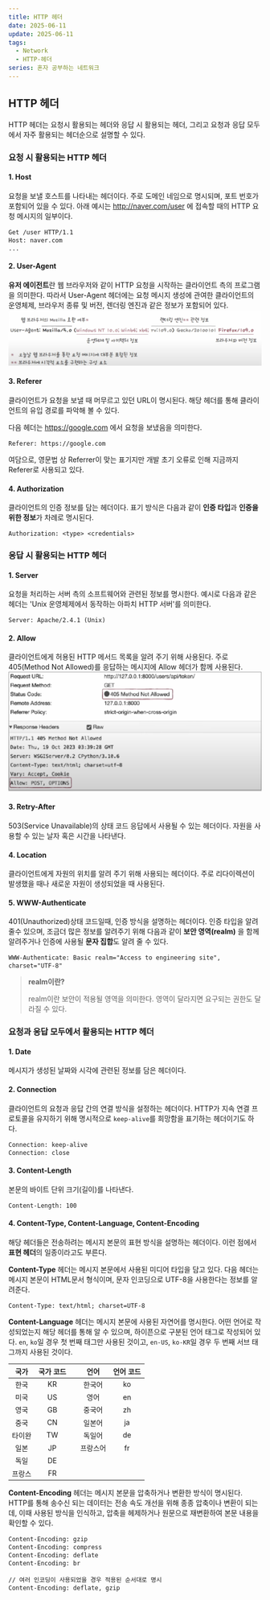 ```yaml
---
title: HTTP 헤더
date: 2025-06-11
update: 2025-06-11
tags:
  - Network
  - HTTP-헤더
series: 혼자 공부하는 네트워크
---
```

## HTTP 헤더
HTTP 헤더는 요청시 활용되는 헤더와 응답 시 활용되는 헤더, 그리고 요청과 응답 모두에서 자주 활용되는 헤더순으로 설명할 수 있다.

### 요청 시 활용되는 HTTP 헤더
#### 1. Host
요청을 보낼 호스트를 나타내는 헤더이다. 주로 도메인 네임으로 명시되며, 포트 번호가 포함되어 있을 수 있다. 아래 예시는 http://naver.com/user 에 접속할 때의 HTTP 요청 메시지의 일부이다.
```text
Get /user HTTP/1.1
Host: naver.com
...
```

#### 2. User-Agent
**유저 에이전트**란 웹 브라우저와 같이 HTTP 요청을 시작하는 클라이언트 측의 프로그램을 의미한다. 따라서 User-Agent 헤더에는 요청 메시지 생성에 관여한 클라이언트의 운영체제, 브라우저 종류 및 버전, 렌더링 엔진과 같은 정보가 포함되어 있다.
![User-Agent헤더 예시](HH_1.png)

#### 3. Referer
클라이언트가 요청을 보낼 때 머무르고 있던 URL이 명시된다. 해당 헤더를 통해 클라이언트의 유입 경로를 파악해 볼 수 있다.

다음 헤더는 https://google.com 에서 요청을 보냈음을 의미한다.
```text
Referer: https://google.com
```
여담으로, 영문법 상 Referrer이 맞는 표기지만 개발 초기 오류로 인해 지금까지 Referer로 사용되고 있다.

#### 4. Authorization
클라이언트의 인증 정보를 담는 헤더이다. 표기 방식은 다음과 같이 **인증 타입**과 **인증을 위한 정보**가 차례로 명시된다. 
```text
Authorization: <type> <credentials>
```

### 응답 시 활용되는 HTTP 헤더
#### 1. Server
요청을 처리하는 서버 측의 소프트웨어와 관련된 정보를 명시한다. 예시로 다음과 같은 헤더는 'Unix 운영체제에서 동작하는 아파치 HTTP 서버'를 의미한다.
```text
Server: Apache/2.4.1 (Unix)
```

#### 2. Allow
클라이언트에게 허용된 HTTP 메서드 목록을 알려 주기 위해 사용된다. 주로 405(Method Not Allowed)를 응답하는 메시지에 Allow 헤더가 함께 사용된다.
![POST, OPTIONS 메서드만 허용한다는 의미](HH_2.png)

#### 3. Retry-After
503(Service Unavailable)의 상태 코드 응답에서 사용될 수 있는 헤더이다. 자원을 사용할 수 있는 날자 혹은 시간을 나타낸다.

#### 4. Location
클라이언트에게 자원의 위치를 알려 주기 위해 사용되는 헤더이다. 주로 리다이렉션이 발생했을 때나 새로운 자원이 생성되었을 때 사용된다.

#### 5. WWW-Authenticate
401(Unauthorized)상태 코드일때, 인증 방식을 설명하는 헤더이다. 인증 타입을 알려 줄수 있으며, 조금더 많은 정보를 알려주기 위해 다음과 같이 **보안 영역(realm)** 을 함께 알려주거나 인증에 사용될 **문자 집합**도 알려 줄 수 있다.
```text
WWW-Authenticate: Basic realm="Access to engineering site", charset="UTF-8"
```
> **realm이란?**
> 
> realm이란 보안이 적용될 영역을 의미한다. 영역이 달라지면 요구되는 권한도 달라질 수 있다.

### 요청과 응답 모두에서 활용되는 HTTP 헤더
#### 1. Date
메시지가 생성된 날짜와 시각에 관련된 정보를 담은 헤더이다.

#### 2. Connection
클라이언트의 요청과 응답 간의 연결 방식을 설정하는 헤더이다. HTTP가 지속 연결 프로토콜을 유지하기 위해 명시적으로 `keep-alive`를 희망함을 표기하는 헤더이기도 하다. 
```text
Connection: keep-alive
Connection: close
```

#### 3. Content-Length
본문의 바이트 단위 크기(길이)를 나타낸다.
``` text
Content-Length: 100
```

#### 4. Content-Type, Content-Language, Content-Encoding
해당 헤더들은 전송하려는 메시지 본문의 표현 방식을 설명하는 헤더이다. 이런 점에서 **표현 헤더**의 일종이라고도 부른다. 

**Content-Type** 헤더는 메시지 본문에서 사용된 미디어 타입을 담고 있다. 다음 헤더는 메시지 본문이 HTML문서 형식이며, 문자 인코딩으로 UTF-8을 사용한다는 정보를 알려준다.
```text
Content-Type: text/html; charset=UTF-8
```

**Content-Language** 헤더는 메시지 본문에 사용된 자연어를 명시한다. 어떤 언어로 작성되었는지 해당 헤더를 통해 알 수 있으며, 하이픈으로 구분된 언어 태그로 작성되어 있다. `en`, `ko`일 경우 첫 번째 태그만 사용된 것이고, `en-US`, `ko-KR`일 경우 두 번째 서브 태그까지 사용된 것이다.

| 국가  | 국가 코드 |     |  언어  | 언어 코드 |
| :-: | :---: | --- | :--: | :---: |
| 한국  |  KR   |     | 한국어  |  ko   |
| 미국  |  US   |     |  영어  |  en   |
| 영국  |  GB   |     | 중국어  |  zh   |
| 중국  |  CN   |     | 일본어  |  ja   |
| 타이완 |  TW   |     | 독일어  |  de   |
| 일본  |  JP   |     | 프랑스어 |  fr   |
| 독일  |  DE   |     |      |       |
| 프랑스 |  FR   |     |      |       |

**Content-Encoding** 헤더는 메시지 본문을 압축하거나 변환한 방식이 명시된다. HTTP를 통해 송수신 되는 데이터는 전송 속도 개선을 위해 종종 압축이나 변환이 되는데, 이때 사용된 방식을 인식하고, 압축을 헤제하거나 원문으로 재변환하여 본문 내용을 확인할 수 있다.
```text
Content-Encoding: gzip
Content-Encoding: compress
Content-Encoding: deflate
Content-Encoding: br

// 여러 인코딩이 사용되었을 경우 적용된 순서대로 명시
Content-Encoding: deflate, gzip
```